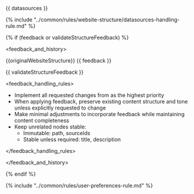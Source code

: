<datasources>
{{ datasources }}

{% include "../common/rules/website-structure/datasources-handling-rule.md" %}

</datasources>

{% if (feedback or validateStructureFeedback) %}

<feedback_and_history>

<history>
{{originalWebsiteStructure}}
</history>

<feedback>
{{ feedback }}

{{ validateStructureFeedback }}

<feedback_handling_rules>

- Implement all requested changes from <feedback> as the highest priority
- When applying feedback, preserve existing content structure and tone unless explicitly requested to change
- Make minimal adjustments to incorporate feedback while maintaining <history> content completeness
- Keep unrelated nodes stable:
  - Immutable: path, sourceIds
  - Stable unless required: title, description

</feedback_handling_rules>

</feedback>

</feedback_and_history>

{% endif %}

{% include "../common/rules/user-preferences-rule.md" %}
